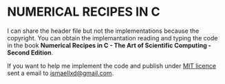 # NUMERICAL RECIPES IN C

I can share the header file but not the implementations because the copyright.
You can obtain the implemantation reading and typing the code in the book
**Numerical Recipes in C - The Art of Scientific Computing - Second Edition**.

If you want to help me implement the code and publish under [MIT licence](https://mit-license.org/)
sent a email to [ismaellxd@gmail.com](mailto:ismaellxd@gmail.com).
